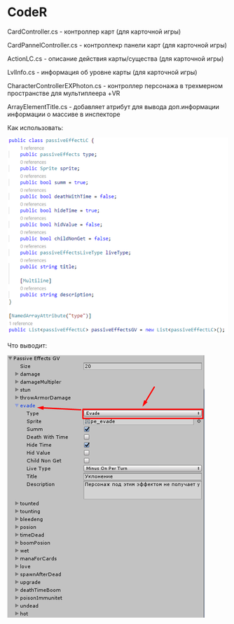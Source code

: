 # CodeR

CardController.cs - контроллер карт (для карточной игры)

CardPannelController.cs - контроллекр панели карт (для карточной игры)

ActionLC.cs - описание действия карты/существа (для карточной игры)

LvlInfo.cs - информация об уровне карты (для карточной игры)


CharacterControllerEXPhoton.cs - контроллер персонажа в трехмерном пространстве для мультиплеера +VR


ArrayElementTitle.cs - добавляет атрибут для вывода доп.информации информации о массиве в инспекторе

Как использовать:

![alt text](https://raw.githubusercontent.com/lSirFOXl/CodeR/master/Img/Screenshot_1.png)

Что выводит:

![alt text](https://raw.githubusercontent.com/lSirFOXl/CodeR/master/Img/Screenshot_2.png)
